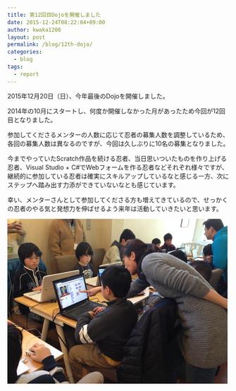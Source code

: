 ```yaml
---
title: 第12回目Dojoを開催しました
date: 2015-12-24T08:22:04+09:00
author: kwaka1208
layout: post
permalink: /blog/12th-dojo/
categories:
  - blog
tags:
  - report
---
```

2015年12月20日（日）、今年最後のDojoを開催しました。
  
2014年の10月にスタートし、何度か開催しなかった月があったため今回が12回目となりました。

参加してくださるメンターの人数に応じて忍者の募集人数を調整しているため、各回の募集人数は異なるのですが、今回は久しぶりに10名の募集となりました。

今までやっていたScratch作品を続ける忍者、当日思いついたものを作り上げる忍者、Visual Studio + C#でWebフォームを作る忍者などそれぞれ様々ですが、継続的に参加している忍者は確実にスキルアップしているなと感じる一方、次にステップへ踏み出す力添ができていないなとも感じています。

幸い、メンターさんとして参加してくださる方も増えてきているので、せっかくの忍者のやる気と発想力を伸ばせるよう来年は活動していきたいと思います。

<img src="/assets/images/2015/12/img_4151.jpg" alt="第12回Dojo" width="500" height="375" />